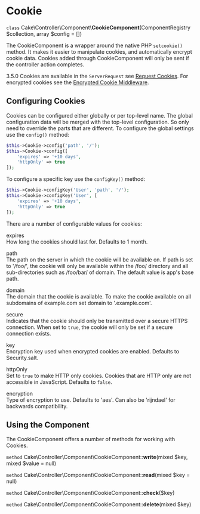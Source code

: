 # Cookie

`class` Cake\\Controller\\Component\\**CookieComponent**(ComponentRegistry $collection, array $config = [])

The CookieComponent is a wrapper around the native PHP `setcookie()` method. It
makes it easier to manipulate cookies, and automatically encrypt cookie data.
Cookies added through CookieComponent will only be sent if the controller action
completes.

<div class="deprecated">

3.5.0
Cookies are available in the `ServerRequest` see [Request Cookies](../../../controllers/request-response#request-cookies).
For encrypted cookies see the [Encrypted Cookie Middleware](../../../controllers/middleware#encrypted-cookie-middleware).

</div>

## Configuring Cookies

Cookies can be configured either globally or per top-level name. The global
configuration data will be merged with the top-level configuration. So only need
to override the parts that are different. To configure the global settings use
the `config()` method:

``` php
$this->Cookie->config('path', '/');
$this->Cookie->config([
    'expires' => '+10 days',
    'httpOnly' => true
]);
```

To configure a specific key use the `configKey()` method:

``` php
$this->Cookie->configKey('User', 'path', '/');
$this->Cookie->configKey('User', [
    'expires' => '+10 days',
    'httpOnly' => true
]);
```

There are a number of configurable values for cookies:

expires  
How long the cookies should last for. Defaults to 1 month.

path  
The path on the server in which the cookie will be available on.
If path is set to '/foo/', the cookie will only be available within the
/foo/ directory and all sub-directories such as /foo/bar/ of domain.
The default value is app's base path.

domain  
The domain that the cookie is available. To make the cookie
available on all subdomains of example.com set domain to '.example.com'.

secure  
Indicates that the cookie should only be transmitted over a secure HTTPS
connection. When set to `true`, the cookie will only be set if a
secure connection exists.

key  
Encryption key used when encrypted cookies are enabled. Defaults to Security.salt.

httpOnly  
Set to `true` to make HTTP only cookies. Cookies that are HTTP only
are not accessible in JavaScript. Defaults to `false`.

encryption  
Type of encryption to use. Defaults to 'aes'. Can also be 'rijndael' for
backwards compatibility.

## Using the Component

The CookieComponent offers a number of methods for working with Cookies.

`method` Cake\\Controller\\Component\\CookieComponent::**write**(mixed $key, mixed $value = null)

`method` Cake\\Controller\\Component\\CookieComponent::**read**(mixed $key = null)

`method` Cake\\Controller\\Component\\CookieComponent::**check**($key)

`method` Cake\\Controller\\Component\\CookieComponent::**delete**(mixed $key)
